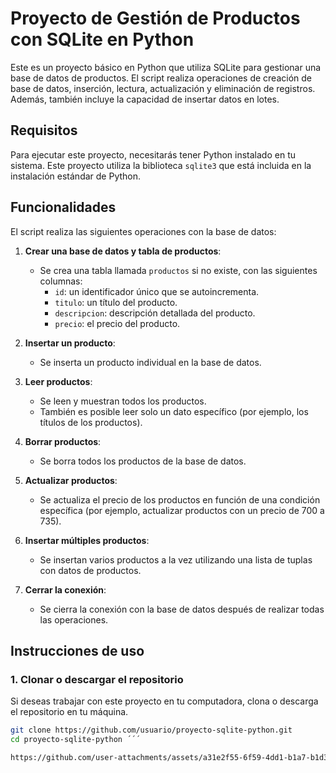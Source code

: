 # Proyecto de Gestión de Productos con SQLite en Python

Este es un proyecto básico en Python que utiliza SQLite para gestionar una base de datos de productos. El script realiza operaciones de creación de base de datos, inserción, lectura, actualización y eliminación de registros. Además, también incluye la capacidad de insertar datos en lotes.

## Requisitos

Para ejecutar este proyecto, necesitarás tener Python instalado en tu sistema. Este proyecto utiliza la biblioteca `sqlite3` que está incluida en la instalación estándar de Python.

## Funcionalidades

El script realiza las siguientes operaciones con la base de datos:

1. **Crear una base de datos y tabla de productos**:
   - Se crea una tabla llamada `productos` si no existe, con las siguientes columnas:
     - `id`: un identificador único que se autoincrementa.
     - `titulo`: un título del producto.
     - `descripcion`: descripción detallada del producto.
     - `precio`: el precio del producto.

2. **Insertar un producto**:
   - Se inserta un producto individual en la base de datos.

3. **Leer productos**:
   - Se leen y muestran todos los productos.
   - También es posible leer solo un dato específico (por ejemplo, los títulos de los productos).

4. **Borrar productos**:
   - Se borra todos los productos de la base de datos.

5. **Actualizar productos**:
   - Se actualiza el precio de los productos en función de una condición específica (por ejemplo, actualizar productos con un precio de 700 a 735).

6. **Insertar múltiples productos**:
   - Se insertan varios productos a la vez utilizando una lista de tuplas con datos de productos.

7. **Cerrar la conexión**:
   - Se cierra la conexión con la base de datos después de realizar todas las operaciones.

## Instrucciones de uso

### 1. Clonar o descargar el repositorio

Si deseas trabajar con este proyecto en tu computadora, clona o descarga el repositorio en tu máquina.

```bash
git clone https://github.com/usuario/proyecto-sqlite-python.git
cd proyecto-sqlite-python ´´´

https://github.com/user-attachments/assets/a31e2f55-6f59-4dd1-b1a7-b1d3bfe02267
